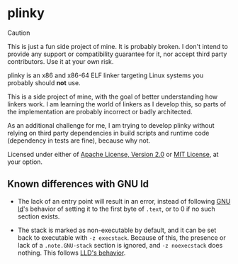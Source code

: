 # plinky

> [!CAUTION]
>
> This is just a fun side project of mine. It is probably broken. I don't
> intend to provide any support or compatibility guarantee for it, nor accept
> third party contributors. Use it at your own risk.

plinky is an x86 and x86-64 ELF linker targeting Linux systems you probably
should **not** use.

This is a side project of mine, with the goal of better understanding how
linkers work. I am learning the world of linkers as I develop this, so parts of
the implementation are probably incorrect or badly architected.

As an additional challenge for me, I am trying to develop plinky without
relying on third party dependencies in build scripts and runtime code
(dependency in tests are fine), because why not.

Licensed under either of [Apache License, Version 2.0](./LICENSE-APACHE) or
[MIT License](./LICENSE-MIT), at your option.

## Known differences with GNU ld

* The lack of an entry point will result in an error, instead of following [GNU
  ld][ld-entry]'s behavior of setting it to the first byte of `.text`, or to 0
  if no such section exists.

* The stack is marked as non-executable by default, and it can be set back to
  executable with `-z execstack`. Because of this, the presence or lack of a
  `.note.GNU-stack` section is ignored, and `-z noexecstack` does nothing.
  This follows [LLD's behavior][lld-noexecstack].

[ld-entry]: https://sourceware.org/binutils/docs/ld/Entry-Point.html
[lld-noexecstack]: https://github.com/llvm/llvm-project/issues/57009
